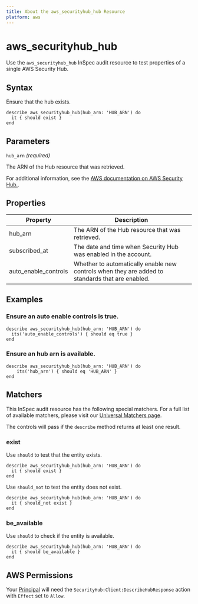 ```yaml
---
title: About the aws_securityhub_hub Resource
platform: aws
---
```


# aws_securityhub_hub

Use the `aws_securityhub_hub` InSpec audit resource to test properties of a single AWS Security Hub.

## Syntax

Ensure that the hub exists.

    describe aws_securityhub_hub(hub_arn: 'HUB_ARN') do
      it { should exist }
    end

## Parameters

`hub_arn` _(required)_

The ARN of the Hub resource that was retrieved.

For additional information, see the [AWS documentation on AWS Security Hub.](https://docs.aws.amazon.com/AWSCloudFormation/latest/UserGuide/aws-resource-cloudwatch-compositealarm.html).

## Properties

| Property | Description |
| --- | --- |
| hub_arn | The ARN of the Hub resource that was retrieved. |
| subscribed_at | The date and time when Security Hub was enabled in the account. |
| auto_enable_controls |Whether to automatically enable new controls when they are added to standards that are enabled. |
## Examples

### Ensure an auto enable controls is true.
    describe aws_securityhub_hub(hub_arn: 'HUB_ARN') do
      its('auto_enable_controls') { should eq true }
    end

### Ensure an hub arn is available.
    describe aws_securityhub_hub(hub_arn: 'HUB_ARN') do
        its('hub_arn') { should eq 'HUB_ARN' }
    end

## Matchers

This InSpec audit resource has the following special matchers. For a full list of available matchers, please visit our [Universal Matchers page](https://www.inspec.io/docs/reference/matchers/).

The controls will pass if the `describe` method returns at least one result.

### exist

Use `should` to test that the entity exists.

    describe aws_securityhub_hub(hub_arn: 'HUB_ARN') do
      it { should exist }
    end

Use `should_not` to test the entity does not exist.

    describe aws_securityhub_hub(hub_arn: 'HUB_ARN') do
      it { should_not exist }
    end

### be_available

Use `should` to check if the entity is available.

    describe aws_securityhub_hub(hub_arn: 'HUB_ARN') do
      it { should be_available }
    end

## AWS Permissions

Your [Principal](https://docs.aws.amazon.com/IAM/latest/UserGuide/intro-structure.html#intro-structure-principal) will need the `SecurityHub:Client:DescribeHubResponse` action with `Effect` set to `Allow`.